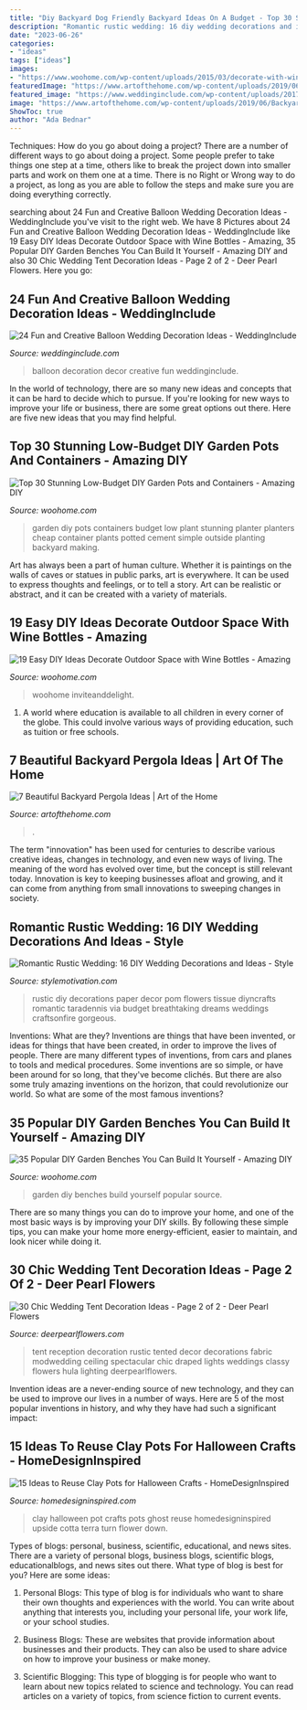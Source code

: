 ```yaml
---
title: "Diy Backyard Dog Friendly Backyard Ideas On A Budget - Top 30 Stunning Low-budget Diy Garden Pots And Containers"
description: "Romantic rustic wedding: 16 diy wedding decorations and ideas"
date: "2023-06-26"
categories:
- "ideas"
tags: ["ideas"]
images:
- "https://www.woohome.com/wp-content/uploads/2015/03/decorate-with-wine-bottle-woohome-10.jpg"
featuredImage: "https://www.artofthehome.com/wp-content/uploads/2019/06/Backyard-Pergola-Ideas-F01-00-800x555.jpg"
featured_image: "https://www.weddinginclude.com/wp-content/uploads/2017/08/PrettyPerfect-Balloon-Decor-Ideas.jpg"
image: "https://www.artofthehome.com/wp-content/uploads/2019/06/Backyard-Pergola-Ideas-F01-00-800x555.jpg"
ShowToc: true
author: "Ada Bednar"
---
```



Techniques: How do you go about doing a project?
There are a number of different ways to go about doing a project. Some people prefer to take things one step at a time, others like to break the project down into smaller parts and work on them one at a time. There is no Right or Wrong way to do a project, as long as you are able to follow the steps and make sure you are doing everything correctly.

	

		
searching about 24 Fun and Creative Balloon Wedding Decoration Ideas - WeddingInclude you've visit to the right web. We have 8 Pictures about 24 Fun and Creative Balloon Wedding Decoration Ideas - WeddingInclude like 19 Easy DIY Ideas Decorate Outdoor Space with Wine Bottles - Amazing, 35 Popular DIY Garden Benches You Can Build It Yourself - Amazing DIY and also 30 Chic Wedding Tent Decoration Ideas - Page 2 of 2 - Deer Pearl Flowers. Here you go:
		
    
## 24 Fun And Creative Balloon Wedding Decoration Ideas - WeddingInclude

<img loading=lazy src="https://www.weddinginclude.com/wp-content/uploads/2017/08/PrettyPerfect-Balloon-Decor-Ideas.jpg" onerror="this.onerror=null;this.src='https://tse3.mm.bing.net/th?id=OIP.fV2tvqp_HhxlEhcmNFmUvgHaLG&amp;pid=15.1';" alt="24 Fun and Creative Balloon Wedding Decoration Ideas - WeddingInclude">

_Source: weddinginclude.com_

>balloon decoration decor creative fun weddinginclude. 

	

In the world of technology, there are so many new ideas and concepts that it can be hard to decide which to pursue. If you're looking for new ways to improve your life or business, there are some great options out there. Here are five new ideas that you may find helpful.

    
## Top 30 Stunning Low-Budget DIY Garden Pots And Containers - Amazing DIY

<img loading=lazy src="http://www.woohome.com/wp-content/uploads/2014/02/DIY-Garden-Pots-11.jpg" onerror="this.onerror=null;this.src='https://tse4.mm.bing.net/th?id=OIP.y8I2GWAJLGXztCf3vMrZvgHaJ3&amp;pid=15.1';" alt="Top 30 Stunning Low-Budget DIY Garden Pots and Containers - Amazing DIY">

_Source: woohome.com_

>garden diy pots containers budget low plant stunning planter planters cheap container plants potted cement simple outside planting backyard making. 

	

Art has always been a part of human culture. Whether it is paintings on the walls of caves or statues in public parks, art is everywhere. It can be used to express thoughts and feelings, or to tell a story. Art can be realistic or abstract, and it can be created with a variety of materials.

    
## 19 Easy DIY Ideas Decorate Outdoor Space With Wine Bottles - Amazing

<img loading=lazy src="https://www.woohome.com/wp-content/uploads/2015/03/decorate-with-wine-bottle-woohome-10.jpg" onerror="this.onerror=null;this.src='https://tse3.mm.bing.net/th?id=OIP.NlSgYlggkc5XcT2iKPjkTgHaKc&amp;pid=15.1';" alt="19 Easy DIY Ideas Decorate Outdoor Space with Wine Bottles - Amazing">

_Source: woohome.com_

>woohome inviteanddelight. 

	

1. A world where education is available to all children in every corner of the globe. This could involve various ways of providing education, such as tuition or free schools. 

    
## 7 Beautiful Backyard Pergola Ideas | Art Of The Home

<img loading=lazy src="https://www.artofthehome.com/wp-content/uploads/2019/06/Backyard-Pergola-Ideas-F01-00-800x555.jpg" onerror="this.onerror=null;this.src='https://tse4.mm.bing.net/th?id=OIP.1wtQ_J_VIb2coR7y7wBKvAHaFI&amp;pid=15.1';" alt="7 Beautiful Backyard Pergola Ideas | Art of the Home">

_Source: artofthehome.com_

>. 

	

The term "innovation" has been used for centuries to describe various creative ideas, changes in technology, and even new ways of living. The meaning of the word has evolved over time, but the concept is still relevant today. Innovation is key to keeping businesses afloat and growing, and it can come from anything from small innovations to sweeping changes in society.

    
## Romantic Rustic Wedding: 16 DIY Wedding Decorations And Ideas - Style

<img loading=lazy src="http://www.diyncrafts.com/wp-content/uploads/2017/06/27-pom-pom.jpg" onerror="this.onerror=null;this.src='https://tse3.mm.bing.net/th?id=OIP.Q60y6b6k0pevg3uy72bBlAHaLW&amp;pid=15.1';" alt="Romantic Rustic Wedding: 16 DIY Wedding Decorations and Ideas - Style">

_Source: stylemotivation.com_

>rustic diy decorations paper decor pom flowers tissue diyncrafts romantic taradennis via budget breathtaking dreams weddings craftsonfire gorgeous. 

	

Inventions: What are they?
Inventions are things that have been invented, or ideas for things that have been created, in order to improve the lives of people. There are many different types of inventions, from cars and planes to tools and medical procedures. Some inventions are so simple, or have been around for so long, that they've become clichés. But there are also some truly amazing inventions on the horizon, that could revolutionize our world. So what are some of the most famous inventions?

    
## 35 Popular DIY Garden Benches You Can Build It Yourself - Amazing DIY

<img loading=lazy src="https://www.woohome.com/wp-content/uploads/2014/04/DIY-Benches-for-Garden-15.jpg" onerror="this.onerror=null;this.src='https://tse4.mm.bing.net/th?id=OIP.OzKFjpHHnqEKOTNBDSonGQHaKH&amp;pid=15.1';" alt="35 Popular DIY Garden Benches You Can Build It Yourself - Amazing DIY">

_Source: woohome.com_

>garden diy benches build yourself popular source. 

	

There are so many things you can do to improve your home, and one of the most basic ways is by improving your DIY skills. By following these simple tips, you can make your home more energy-efficient, easier to maintain, and look nicer while doing it.

    
## 30 Chic Wedding Tent Decoration Ideas - Page 2 Of 2 - Deer Pearl Flowers

<img loading=lazy src="https://www.deerpearlflowers.com/wp-content/uploads/2015/02/rustic-tented-wedding-decoration-with-draped-fabric-and-lignts.jpg" onerror="this.onerror=null;this.src='https://tse4.mm.bing.net/th?id=OIP.8uSjwX1HkjXLS-aNmQ53zgHaLH&amp;pid=15.1';" alt="30 Chic Wedding Tent Decoration Ideas - Page 2 of 2 - Deer Pearl Flowers">

_Source: deerpearlflowers.com_

>tent reception decoration rustic tented decor decorations fabric modwedding ceiling spectacular chic draped lights weddings classy flowers hula lighting deerpearlflowers. 

	

Invention ideas are a never-ending source of new technology, and they can be used to improve our lives in a number of ways. Here are 5 of the most popular inventions in history, and why they have had such a significant impact:

    
## 15 Ideas To Reuse Clay Pots For Halloween Crafts - HomeDesignInspired

<img loading=lazy src="https://www.homedesigninspired.com/wp-content/uploads/2019/09/Clay-Pot-Halloween-Crafts-10.jpg" onerror="this.onerror=null;this.src='https://tse2.mm.bing.net/th?id=OIP.Jxx9bqXAfg6DZuZWbBRpWgHaJ4&amp;pid=15.1';" alt="15 Ideas to Reuse Clay Pots for Halloween Crafts - HomeDesignInspired">

_Source: homedesigninspired.com_

>clay halloween pot crafts pots ghost reuse homedesigninspired upside cotta terra turn flower down. 

	

Types of blogs: personal, business, scientific, educational, and news sites.
There are a variety of personal blogs, business blogs, scientific blogs, educationalblogs, and news sites out there. What type of blog is best for you? Here are some ideas:
1. Personal Blogs: This type of blog is for individuals who want to share their own thoughts and experiences with the world. You can write about anything that interests you, including your personal life, your work life, or your school studies.

2. Business Blogs: These are websites that provide information about businesses and their products. They can also be used to share advice on how to improve your business or make money.

3. Scientific Blogging: This type of blogging is for people who want to learn about new topics related to science and technology. You can read articles on a variety of topics, from science fiction to current events.


